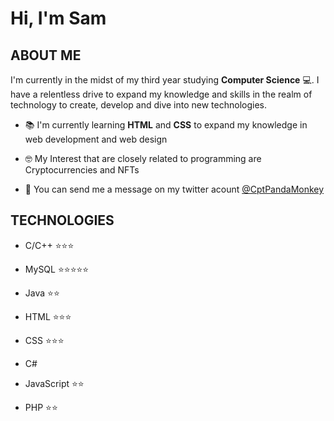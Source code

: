 # Hi, I'm Sam

<h2>ABOUT ME</h2>

I'm currently in the midst of my third year studying **Computer Science** 💻. I have a relentless drive to expand my knowledge
and skills in the realm of technology to create, develop and dive into new technologies.

- 📚 I'm currently learning **HTML** and **CSS** to expand my knowledge in web development and web design

- 🤓 My Interest that are closely related to programming are Cryptocurrencies and NFTs

- 💭 You can send me a message on my twitter acount [@CptPandaMonkey](https://twitter.com/CptPandaMonkey)

<h2>TECHNOLOGIES</h2>

- C/C++ ⭐⭐⭐

- MySQL ⭐⭐⭐⭐⭐

- Java ⭐⭐

- HTML ⭐⭐⭐

- CSS ⭐⭐⭐

- C#

- JavaScript ⭐⭐

- PHP ⭐⭐

<!--add more info and icons soon-->
